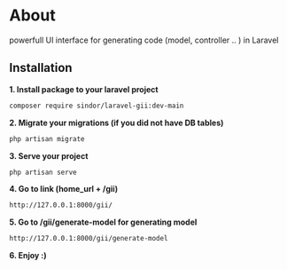 # About

powerfull UI interface for generating code (model, controller .. ) in Laravel

## Installation

**1. Install package to your laravel project**

```bash
composer require sindor/laravel-gii:dev-main
```

**2. Migrate your migrations (if you did not have DB tables)**

```bash
php artisan migrate
```

**3. Serve your project**

```bash
php artisan serve
```

**4. Go to link (home_url + /gii)**

```bash
http://127.0.0.1:8000/gii/
```

**5. Go to /gii/generate-model for generating model**

```bash
http://127.0.0.1:8000/gii/generate-model
```

**6. Enjoy :)**
